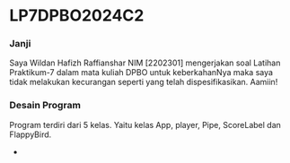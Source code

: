 <h1>LP7DPBO2024C2</h1>
<h3>Janji</h3>
Saya Wildan Hafizh Raffianshar NIM [2202301] mengerjakan soal Latihan Praktikum-7 dalam mata kuliah DPBO untuk keberkahanNya maka saya tidak melakukan kecurangan seperti yang telah dispesifikasikan. Aamiin!

<h3>Desain Program</h3>
Program terdiri dari 5 kelas. Yaitu kelas App, player, Pipe, ScoreLabel dan FlappyBird.
<ul>
  <li>
    
  </li>
</ul>
